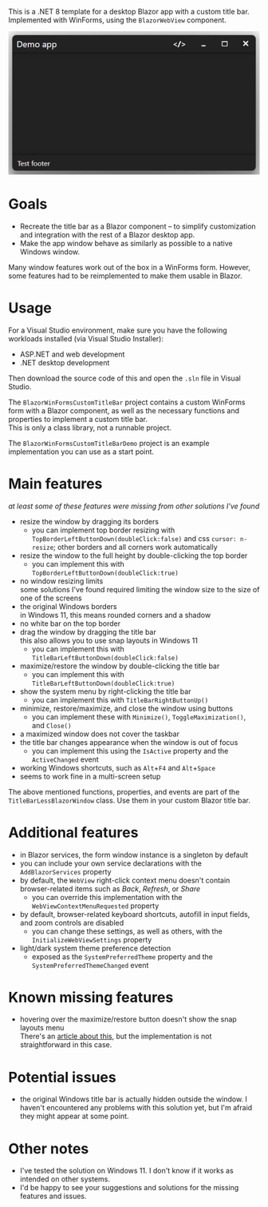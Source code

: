 This is a .NET 8 template for a desktop Blazor app with a custom title bar.\
Implemented with WinForms, using the `BlazorWebView` component.

![Preview window](readme-images/preview.png)

# Goals
- Recreate the title bar as a Blazor component – to simplify customization and integration with the rest of a Blazor desktop app.
- Make the app window behave as similarly as possible to a native Windows window.

Many window features work out of the box in a WinForms form. However, some features had to be reimplemented to make them usable in Blazor.

# Usage
For a Visual Studio environment, make sure you have the following workloads installed (via Visual Studio Installer):
- ASP.NET and web development
- .NET desktop development

Then download the source code of this and open the `.sln` file in Visual Studio.

The `BlazorWinFormsCustomTitleBar` project contains a custom WinForms form with a Blazor component, as well as the necessary functions and properties to implement a custom title bar.\
This is only a class library, not a runnable project.

The `BlazorWinFormsCustomTitleBarDemo` project is an example implementation you can use as a start point.

# Main features
*at least some of these features were missing from other solutions I've found*
- resize the window by dragging its borders
  - you can implement top border resizing with `TopBorderLeftButtonDown(doubleClick:false)` and css `cursor: n-resize`; other borders and all corners work automatically
- resize the window to the full height by double-clicking the top border
  - you can implement this with `TopBorderLeftButtonDown(doubleClick:true)`
- no window resizing limits\
  some solutions I've found required limiting the window size to the size of one of the screens
- the original Windows borders\
  in Windows 11, this means rounded corners and a shadow 
- no white bar on the top border
- drag the window by dragging the title bar\
  this also allows you to use snap layouts in Windows 11
  - you can implement this with `TitleBarLeftButtonDown(doubleClick:false)`
- maximize/restore the window by double-clicking the title bar
  - you can implement this with `TitleBarLeftButtonDown(doubleClick:true)`
- show the system menu by right-clicking the title bar
  - you can implement this with `TitleBarRightButtonUp()`
- minimize, restore/maximize, and close the window using buttons
  - you can implement these with `Minimize()`, `ToggleMaximization()`, and `Close()`
- a maximized window does not cover the taskbar
- the title bar changes appearance when the window is out of focus
  - you can implement this using the `IsActive` property and the `ActiveChanged` event
- working Windows shortcuts, such as `Alt`+`F4` and `Alt`+`Space`
- seems to work fine in a multi-screen setup

The above mentioned functions, properties, and events are part of the `TitleBarLessBlazorWindow` class. Use them in your custom Blazor title bar.

# Additional features
- in Blazor services, the form window instance is a singleton by default
- you can include your own service declarations with the `AddBlazorServices` property
- by default, the `WebView` right-click context menu doesn't contain browser-related items such as *Back*, *Refresh*, or *Share*
  - you can override this implementation with the `WebViewContextMenuRequested` property
- by default, browser-related keyboard shortcuts, autofill in input fields, and zoom controls are disabled
  - you can change these settings, as well as others, with the `InitializeWebViewSettings` property
- light/dark system theme preference detection
  - exposed as the `SystemPreferredTheme` property and the `SystemPreferredThemeChanged` event

# Known missing features
- hovering over the maximize/restore button doesn't show the snap layouts menu\
  There's an [article about this](https://learn.microsoft.com/en-us/windows/apps/desktop/modernize/ui/apply-snap-layout-menu), but the implementation is not straightforward in this case.

# Potential issues
- the original Windows title bar is actually hidden outside the window. I haven't encountered any problems with this solution yet, but I'm afraid they might appear at some point.

# Other notes
- I've tested the solution on Windows 11. I don't know if it works as intended on other systems.
- I'd be happy to see your suggestions and solutions for the missing features and issues.
